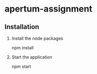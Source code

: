 # apertum-assignment

## Installation
1. Install the node packages 

    npm install

2. Start the application  

    npm start
 
